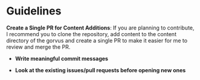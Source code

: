 # Guidelines
 **Create a Single PR for Content Additions**: If you are planning to contribute, I recommend you to clone the repository, add content to the content directory of the gorvus and create a single PR to make it easier for me to review and merge the PR.

- **Write meaningful commit messages**

- **Look at the existing issues/pull requests before opening new ones**
